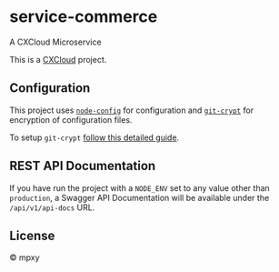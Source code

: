# service-commerce

A CXCloud Microservice

This is a [CXCloud](https://docs.cxcloud.com) project.

## Configuration

This project uses [`node-config`](lorenwest/node-config) for configuration and [`git-crypt`](AGWA/git-crypt) for encryption of configuration files.

To setup `git-crypt` [follow this detailed guide](https://github.com/lorenwest/node-config/wiki/Securing-Production-Config-Files).

## REST API Documentation

If you have run the project with a `NODE_ENV` set to any value other than `production`, a Swagger API Documentation will be available under the `/api/v1/api-docs` URL.

## License

© mpxy
